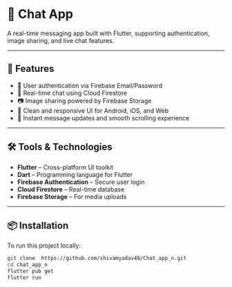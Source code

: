 # 💬 Chat App

A real-time messaging app built with Flutter, supporting authentication, image sharing, and live chat features.

---

## 🚀 Features

- 🔐 User authentication via Firebase Email/Password
- 💬 Real-time chat using Cloud Firestore
- 📷 Image sharing powered by Firebase Storage
- 📱 Clean and responsive UI for Android, iOS, and Web
- 🔄 Instant message updates and smooth scrolling experience

---

## 🛠️ Tools & Technologies

- **Flutter** – Cross-platform UI toolkit
- **Dart** – Programming language for Flutter
- **Firebase Authentication** – Secure user login
- **Cloud Firestore** – Real-time database
- **Firebase Storage** – For media uploads

---

## 📦 Installation

To run this project locally:

```bash
git clone  https://github.com/shivamyadav48/Chat_app_n.git
cd chat_app_n
flutter pub get
flutter run
